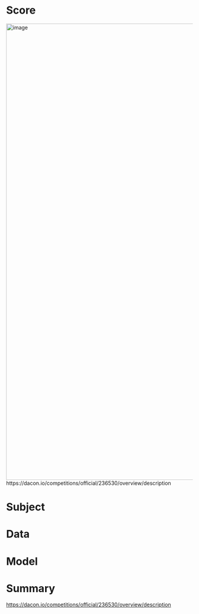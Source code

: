 

# Score

<img width="1788" height="1232" alt="image" src="https://github.com/user-attachments/assets/fe199002-8c49-4f43-aa84-202eed4fc4bf" />
https://dacon.io/competitions/official/236530/overview/description


# Subject




# Data


# Model

# Summary




























https://dacon.io/competitions/official/236530/overview/description
